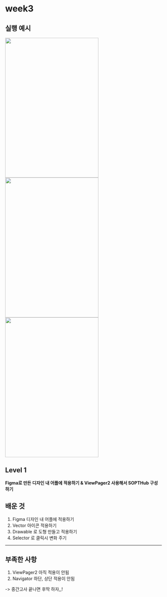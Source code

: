 # week3 

## **실행 예시**

<img src= "https://user-images.githubusercontent.com/69508245/139588684-8f5972f9-eb52-4cfe-b5eb-5bd78a8cab0b.png" width = "300" height="450"/>  <img src= "https://user-images.githubusercontent.com/69508245/139588722-3e3e179e-9226-48c5-b3d2-2277c2ef568e.png" width = "300" height="450"  /> 
<img src = "https://user-images.githubusercontent.com/69508245/139588769-234e1a43-0fa2-4025-b64c-5042aa973c00.png" width = "300" height = "450"/>


## **Level 1**

**Figma로 만든 디자인 내 어플에 적용하기 & ViewPager2 사용해서 SOPTHub 구성하기**
   

    
   
## 배운 것 
1. Figma 디자인 내 어플에 적용하기 
2. Vector 아이콘 적용하기 
3. Drawable 로 도형 만들고 적용하기 
4. Selector 로 클릭시 변화 주기 
---------------------------------
## 부족한 사항 
1. ViewPager2 아직 적용이 안됨 
2. Navigator 하단, 상단 적용이 안됨 

-> 중간고사 끝나면 후딱 하자,,! 
